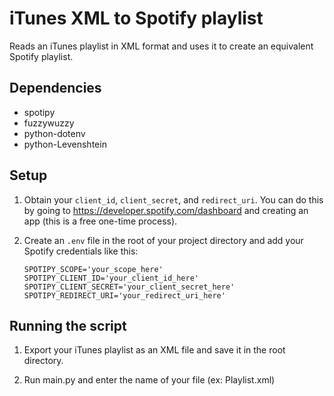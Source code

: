 # iTunes XML to Spotify playlist

Reads an iTunes playlist in XML format and uses it to create an equivalent Spotify playlist.

## Dependencies

- spotipy
- fuzzywuzzy
- python-dotenv
- python-Levenshtein

## Setup

1. Obtain your `client_id`, `client_secret`, and `redirect_uri`. You can do this by going to https://developer.spotify.com/dashboard and creating an app (this is a free one-time process).

2. Create an `.env` file in the root of your project directory and add your Spotify credentials like this:

    ```
    SPOTIPY_SCOPE='your_scope_here'
    SPOTIPY_CLIENT_ID='your_client_id_here'
    SPOTIPY_CLIENT_SECRET='your_client_secret_here'
    SPOTIPY_REDIRECT_URI='your_redirect_uri_here'
    ```

## Running the script

1. Export your iTunes playlist as an XML file and save it in the root directory.

2. Run main.py and enter the name of your file (ex: Playlist.xml)